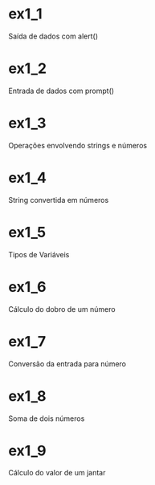 # ex1_1
Saída de dados com alert()

# ex1_2
Entrada de dados com prompt()

# ex1_3
Operações envolvendo strings e números

# ex1_4
String convertida em números

# ex1_5
Tipos de Variáveis

# ex1_6
Cálculo do dobro de um número

# ex1_7
Conversão da entrada para número

# ex1_8
Soma de dois números

# ex1_9
Cálculo do valor de um jantar